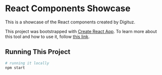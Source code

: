 # React Components Showcase

This is a showcase of the React components created by Digituz.

This project was bootstrapped with [Create React App](https://github.com/facebookincubator/create-react-app). To learn
more about this tool and how to use it, follow [this link](https://github.com/facebookincubator/create-react-app).

## Running This Project

```bash
# running it locally
npm start
```
